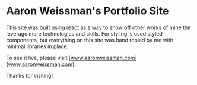 # Aaron Weissman's Portfolio Site

This site was built using react as a way to show off other works of mine the leverage more technologies and skills. For styling is used styled-components, but everything on this site was hand tooled by me with minimal libraries in place.

To see it live, please visit [www.aaronweissman.com](www.aaronweissman.com).

Thanks for visiting!